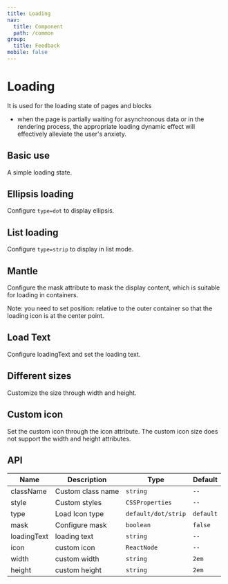 ```yaml
---
title: Loading
nav:
  title: Component
  path: /common
group:
  title: Feedback
mobile: false
---
```


# Loading

It is used for the loading state of pages and blocks

- when the page is partially waiting for asynchronous data or in the rendering process, the appropriate loading dynamic effect will effectively alleviate the user's anxiety.

## Basic use

A simple loading state.

<code src="./demos/index1.tsx"></code>

## Ellipsis loading

Configure `type=dot` to display ellipsis.

<code src="./demos/index2.tsx"></code>

## List loading

Configure `type=strip` to display in list mode.

<code src="./demos/index7.tsx"></code>

## Mantle

Configure the mask attribute to mask the display content, which is suitable for loading in containers.

Note: you need to set position: relative to the outer container so that the loading icon is at the center point.

<code src="./demos/index3.tsx"></code>

## Load Text

Configure loadingText and set the loading text.

<code src="./demos/index4.tsx"></code>

## Different sizes

Customize the size through width and height.

<code src="./demos/index5.tsx"></code>

## Custom icon

Set the custom icon through the icon attribute. The custom icon size does not support the width and height attributes.

<code src="./demos/index6.tsx"></code>

## API

| Name        | Description       | Type                | Default   |
| ----------- | ----------------- | ------------------- | --------- |
| className   | Custom class name | `string`            | `--`      |
| style       | Custom styles     | `CSSProperties`     | `--`      |
| type        | Load Icon type    | `default/dot/strip` | `default` |
| mask        | Configure mask    | `boolean`           | `false`   |
| loadingText | loading text      | `string`            | `--`      |
| icon        | custom icon       | `ReactNode`         | `--`      |
| width       | custom width      | `string`            | `2em`     |
| height      | custom height     | `string`            | `2em`     |
